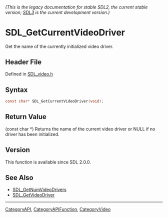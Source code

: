 ###### (This is the legacy documentation for stable SDL2, the current stable version; [SDL3](https://wiki.libsdl.org/SDL3/) is the current development version.)
# SDL_GetCurrentVideoDriver

Get the name of the currently initialized video driver.

## Header File

Defined in [SDL_video.h](https://github.com/libsdl-org/SDL/blob/SDL2/include/SDL_video.h)

## Syntax

```c
const char* SDL_GetCurrentVideoDriver(void);
```

## Return Value

(const char *) Returns the name of the current video driver or NULL if no
driver has been initialized.

## Version

This function is available since SDL 2.0.0.

## See Also

- [SDL_GetNumVideoDrivers](SDL_GetNumVideoDrivers)
- [SDL_GetVideoDriver](SDL_GetVideoDriver)

----
[CategoryAPI](CategoryAPI), [CategoryAPIFunction](CategoryAPIFunction), [CategoryVideo](CategoryVideo)

